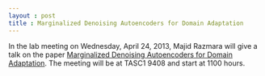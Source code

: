 ```yaml
---
layout : post
title : Marginalized Denoising Autoencoders for Domain Adaptation
---
```


In the lab meeting on Wednesday, April 24, 2013, Majid Razmara will give a talk on the paper <a href="http://arxiv.org/abs/1206.4683">Marginalized Denoising Autoencoders for Domain Adaptation</a>. The meeting will be at TASC1 9408 and start at 1100 hours. 


